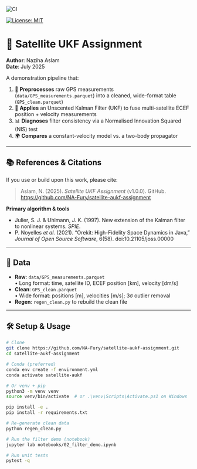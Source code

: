 <!-- CI status (GitHub Actions) -->
![CI](https://github.com/NA-Fury/satellite-aukf-assignment/actions/workflows/ci.yml/badge.svg)

<!-- License -->
[![License: MIT](https://img.shields.io/badge/License-MIT-blue.svg)](LICENSE)

# 🚀 Satellite UKF Assignment

**Author**: Naziha Aslam  
**Date**: July 2025  

A demonstration pipeline that:

1. 📝 **Preprocesses** raw GPS measurements (`data/GPS_measurements.parquet`) into a cleaned, wide-format table (`GPS_clean.parquet`)  
2. 🔄 **Applies** an Unscented Kalman Filter (UKF) to fuse multi-satellite ECEF position + velocity measurements  
3. 📊 **Diagnoses** filter consistency via a Normalised Innovation Squared (NIS) test  
4. 🌍 **Compares** a constant-velocity model vs. a two-body propagator  

---

## 📚 References & Citations

If you use or build upon this work, please cite:

> Aslam, N. (2025). *Satellite UKF Assignment* (v1.0.0). GitHub. https://github.com/NA-Fury/satellite-aukf-assignment

**Primary algorithm & tools**  
- Julier, S. J. & Uhlmann, J. K. (1997). New extension of the Kalman filter to nonlinear systems. *SPIE*.  
- P. Noyelles *et al.* (2021). “Orekit: High-Fidelity Space Dynamics in Java,” *Journal of Open Source Software*, 6(58). doi:10.21105/joss.00000  

---

## 📂 Data

- **Raw**: `data/GPS_measurements.parquet`  
  • Long format: time, satellite ID, ECEF position [km], velocity [dm/s]  
- **Clean**: `GPS_clean.parquet`  
  • Wide format: positions [m], velocities [m/s]; 3σ outlier removal  
- **Regen**: `regen_clean.py` to rebuild the clean file  

---

## 🛠️ Setup & Usage

```bash
# Clone
git clone https://github.com/NA-Fury/satellite-aukf-assignment.git
cd satellite-aukf-assignment

# Conda (preferred)
conda env create -f environment.yml
conda activate satellite-aukf

# Or venv + pip
python3 -m venv venv
source venv/bin/activate  # or .\venv\Scripts\Activate.ps1 on Windows

pip install -e .
pip install -r requirements.txt

# Re-generate clean data
python regen_clean.py

# Run the filter demo (notebook)
jupyter lab notebooks/02_filter_demo.ipynb

# Run unit tests
pytest -q

